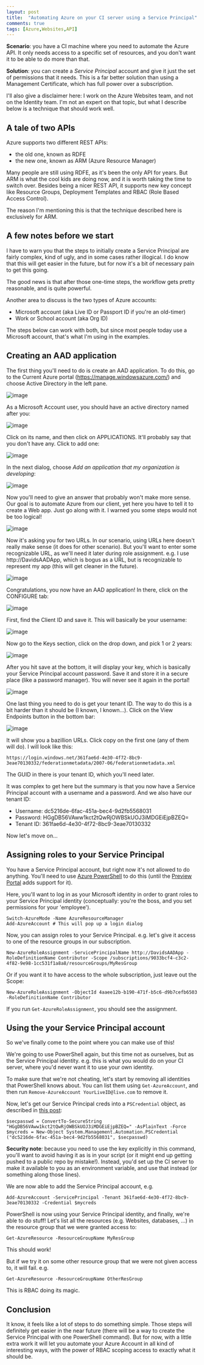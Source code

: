 ```yaml
---
layout: post
title:  "Automating Azure on your CI server using a Service Principal"
comments: true
tags: [Azure,Websites,API]
---
```


**Scenario**: you have a CI machine where you need to automate the Azure API. It only needs access to a specific set of resources, and you don't want it to be able to do more than that.

**Solution**: you can create a *Service Principal* account and give it just the set of permissions that it needs. This is a far better solution than using a Management Certificate, which has full power over a subscription.

I'll also give a disclaimer here: I work on the Azure Websites team, and not on the Identity team. I'm not an expert on that topic, but what I describe below is a technique that should work well.

## A tale of two APIs

Azure supports two different REST APIs:

- the old one, known as RDFE
- the new one, known as ARM (Azure Resource Manager)

Many people are still using RDFE, as it's been the only API for years. But ARM is what the cool kids are doing now, and it is worth taking the time to switch over. Besides being a nicer REST API, it supports new key concept like Resource Groups, Deployment Templates and RBAC (Role Based Access Control).

The reason I'm mentioning this is that the technique described here is exclusively for ARM.

## A few notes before we start

I have to warn you that the steps to initially create a Service Principal are fairly complex, kind of ugly, and in some cases rather illogical. I do know that this will get easier in the future, but for now it's a bit of necessary pain to get this going.

The good news is that after those one-time steps, the workflow gets pretty reasonable, and is quite powerful.

Another area to discuss is the two types of Azure accounts:

- Microsoft account (aka Live ID or Passport ID if you're an old-timer)
- Work or School account (aka Org ID)

The steps below can work with both, but since most people today use a Microsoft account, that's what I'm using in the examples.

## Creating an AAD application

The first thing you'll need to do is create an AAD application. To do this, go to the Current  Azure portal (https://manage.windowsazure.com/) and choose Active Directory in the left pane.

![image](https://cloud.githubusercontent.com/assets/556238/5464701/dd2558ee-8540-11e4-97f5-3e4c02070356.png)

As a Microsoft Account user, you should have an active directory named after you:

![image](https://cloud.githubusercontent.com/assets/556238/5464705/f906bba2-8540-11e4-9839-aeec2fcfe677.png)

Click on its name, and then click on APPLICATIONS. It'll probably say that you don't have any. Click to add one:

![image](https://cloud.githubusercontent.com/assets/556238/5464731/33020276-8541-11e4-867b-d3f3fa2982cd.png)

In the next dialog, choose *Add an application that my organization is developing*:

![image](https://cloud.githubusercontent.com/assets/556238/5464744/66e49338-8541-11e4-9ba0-c7d66e8dd25e.png)

Now you'll need to give an answer that probably won't make more sense. Our goal is to automate Azure from our client, yet here you have to tell it to create a Web app. Just go along with it. I warned you some steps would not be too logical!

![image](https://cloud.githubusercontent.com/assets/556238/5464754/9d4323f4-8541-11e4-8ac1-0ef7ed79add9.png)

Now it's asking you for two URLs. In our scenario, using URLs here doesn't really make sense (it does for other scenario). But you'll want to enter some recognizable URL, as we'll need it later during role assignment. e.g. I use http://DavidsAADApp, which is bogus as a URL, but is recognizable to represent my app (this will get cleaner in the future).

![image](https://cloud.githubusercontent.com/assets/556238/5464798/09ef78c2-8542-11e4-87d5-9c50167db765.png)

Congratulations, you now have an AAD application! In there, click on the CONFIGURE tab:

![image](https://cloud.githubusercontent.com/assets/556238/5464836/90a8f0c8-8542-11e4-9a5d-f484b058d6ab.png)

First, find the Client ID and save it. This will basically be your username:

![image](https://cloud.githubusercontent.com/assets/556238/5465681/1dc51758-8551-11e4-8c10-f47a00f34fd7.png)

Now go to the Keys section, click on the drop down, and pick 1 or 2 years:

![image](https://cloud.githubusercontent.com/assets/556238/5464898/ba075d50-8543-11e4-9d39-b65e98d88d50.png)

After you hit save at the bottom, it will display your key, which is basically your Service Principal account password. Save it and store it in a secure place (like a password manager). You will never see it again in the portal!

![image](https://cloud.githubusercontent.com/assets/556238/5465031/911c4818-8545-11e4-88d4-bbd8fbf6d56d.png)

One last thing you need to do is get your tenant ID. The way to do this is a bit harder than it should be (I known, I known...). Click on the View Endpoints button in the bottom bar:

![image](https://cloud.githubusercontent.com/assets/556238/5465439/b03f9cde-854c-11e4-827e-955df4188757.png)

It will show you a bazillion URLs. Click copy on the first one (any of them will do). I will look like this:

    https://login.windows.net/361fae6d-4e30-4f72-8bc9-3eae70130332/federationmetadata/2007-06/federationmetadata.xml

The GUID in there is your tenant ID, which you'll need later. 

It was complex to get here but the summary is that you now have a Service Principal account with a username and a password. And we also have our tenant ID:

- Username: dc5216de-6fac-451a-bec4-9d2fb5568031
- Password: HGgDB56VAww1kct2tQwRjOWBSkUOJ3iMDGEiEjpBZEQ=
- Tenant ID: 361fae6d-4e30-4f72-8bc9-3eae70130332

Now let's move on...

## Assigning roles to your Service Principal

You have a Service Principal account, but right now it's not allowed to do anything. You'll need to use [Azure PowerShell](http://azure.microsoft.com/en-us/documentation/articles/install-configure-powershell/) to do this (until the [Preview Portal](https://portal.azure.com/) adds support for it).

Here, you'll want to log in as your Microsoft identity in order to grant roles to your Service Principal identity (conceptually: you're the boss, and you set permissions for your 'employee').

```
Switch-AzureMode -Name AzureResourceManager
Add-AzureAccount # This will pop up a login dialog
```

Now, you can assign roles to your Service Principal. e.g. let's give it access to one of the resource groups in our subscription.

    New-AzureRoleAssignment -ServicePrincipalName http://DavidsAADApp -RoleDefinitionName Contributor -Scope /subscriptions/9033bcf4-c3c2-4f82-9e98-1cc531f1a8a8/resourceGroups/MyResGroup

Or if you want it to have access to the whole subscription, just leave out the Scope:

    New-AzureRoleAssignment -ObjectId 4aaee12b-b190-471f-b5c6-d9b7cefb6503 -RoleDefinitionName Contributor

If you run `Get-AzureRoleAssignment`, you should see the assignment.

## Using the your Service Principal account

So we've finally come to the point where you can make use of this!

We're going to use PowerShell again, but this time not as ourselves, but as the Service Principal identity. e.g. this is what you would do on your CI server, where you'd never want it to use your own identity.

To make sure that we're not cheating, let's start by removing all identities that PowerShell knows about. You can list them using `Get-AzureAccount`, and then run `Remove-AzureAccount YourLiveID@live.com` to remove it.

Now, let's get our Service Principal creds into a `PSCredential` object, as described in [this post](http://blogs.msdn.com/b/koteshb/archive/2010/02/13/powershell-creating-a-pscredential-object.aspx):

```
$secpasswd = ConvertTo-SecureString "HGgDB56VAww1kct2tQwRjOWBSkUOJ3iMDGEiEjpBZEQ=" -AsPlainText -Force
$mycreds = New-Object System.Management.Automation.PSCredential ("dc5216de-6fac-451a-bec4-9d2fb5568031", $secpasswd)
```

**Security note**: because you need to use the key explicitly in this command, you'll want to avoid having it as is in your script (or it might end up getting pushed to a public repo by mistake!). Instead, you'd set up the CI server to make it available to you as an environment variable, and use that instead (or something along those lines).

We are now able to add the Service Principal account, e.g.

    Add-AzureAccount -ServicePrincipal -Tenant 361fae6d-4e30-4f72-8bc9-3eae70130332 -Credential $mycreds

PowerShell is now using your Service Principal identity, and finally, we're able to do stuff! Let's list all the resources (e.g. Websites, databases, ...) in the resource group that we were granted access to:

    Get-AzureResource -ResourceGroupName MyResGroup

This should work!

But if we try it on some other resource group that we were not given access to, it will fail. e.g.

    Get-AzureResource -ResourceGroupName OtherResGroup

This is RBAC doing its magic.

## Conclusion

It know, it feels like a lot of steps to do something simple. Those steps will definitely get easier in the near future (there will be a way to create the Service Principal with one PowerShell command). But for now, with a little extra work it will let you automate your Azure Account in all kind of interesting ways, with the power of RBAC scoping access to exactly what it should be.